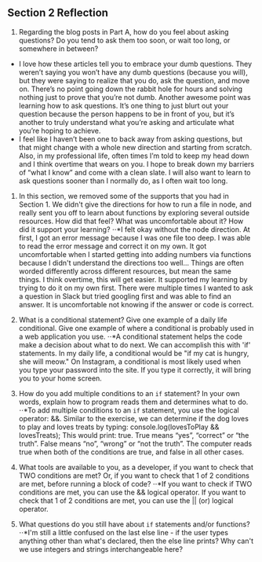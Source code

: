 ## Section 2 Reflection

1. Regarding the blog posts in Part A, how do you feel about asking questions? Do you tend to ask them too soon, or wait too long, or somewhere in between?
 - I love how these articles tell you to embrace your dumb questions. They weren’t saying you won’t have any dumb questions (because you will), but they were saying to realize that you do, ask the question, and move on. There’s no point going down the rabbit hole for hours and solving nothing just to prove that you’re not dumb. Another awesome point was learning how to ask questions. It’s one thing to just blurt out your question because the person happens to be in front of you, but it’s another to truly understand what you’re asking and articulate what you’re hoping to achieve.
 - I feel like I haven’t been one to  back away from asking questions, but that might change with a whole new direction and starting from scratch. Also, in my professional life, often times I’m told to keep my head down and I think overtime that wears on you. I hope to break down my barriers of “what I know” and come with a clean slate. I will also want to learn to ask questions sooner than I normally do, as I often wait too long.

1. In this section, we removed some of the supports that you had in Section 1. We didn't give the directions for how to run a file in node, and really sent you off to learn about functions by exploring several outside resources. How did that feel? What was uncomfortable about it? How did it support your learning?
⋅⋅*I felt okay without the node direction. At first, I got an error message because I was one file too deep. I was able to read the error message and correct it on my own. It got uncomfortable when I started getting into adding numbers via functions because I didn't understand the directions too well... Things are often worded differently across different resources, but mean the same things. I think overtime, this will get easier. It supported my learning by trying to do it on my own first. There were multiple times I wanted to ask a question in Slack but tried googling first and was able to find an answer. It is uncomfortable not knowing if the answer or code is correct.

1. What is a conditional statement? Give one example of a daily life conditional. Give one example of where a conditional is probably used in a web application you use.
⋅⋅*A conditional statement helps the code make a decision about what to do next. We can accomplish this with 'if' statements. In my daily life, a conditional would be "if my cat is hungry, she will meow." On Instagram, a conditional is most likely used when you type your password into the site. If you type it correctly, it will bring you to your home screen.

1. How do you add multiple conditions to an `if` statement? In your own words, explain how to program reads them and determines what to do.
⋅⋅*To add multiple conditions to an `if` statement, you use the logical operator: &&. Similar to the exercise, we can determine if the dog loves to play and loves treats by typing:
console.log(lovesToPlay && lovesTreats); This would print: true. True means “yes”, “correct” or “the truth”. False means “no”, “wrong” or “not the truth”. The computer reads true when both of the conditions are true, and false in all other cases.

1. What tools are available to you, as a developer, if you want to check that TWO conditions are met? Or, if you want to check that 1 of 2 conditions are met, before running a block of code?
⋅⋅*If you want to check if TWO conditions are met, you can use the && logical operator. If you want to check that 1 of 2 conditions are met, you can use the || (or) logical operator.

1. What questions do you still have about `if` statements and/or functions?
⋅⋅*I'm still a little confused on the last else line - if the user types anything other than what's declared, then the else line prints? Why can't we use integers and strings interchangeable here?
